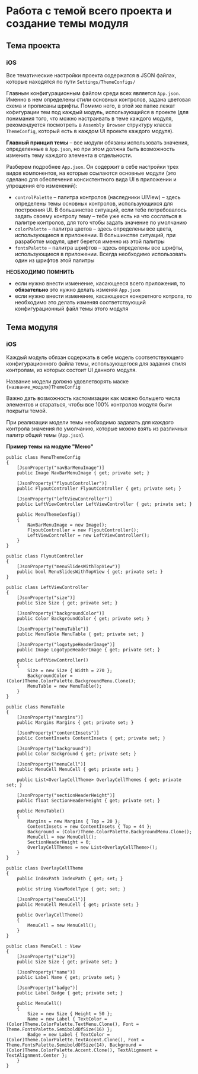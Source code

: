 # Работа с темой всего проекта и создание темы модуля

## Тема проекта

### iOS

Все тематические настройки проекта содержатся в JSON файлах, которые находятся по пути `Settings/ThemeConfigs/`

Главным конфигурационным файлом среди всех является `App.json`. Именно в нем определены стили основных контролов, задана цветовая схема и прописаны шрифты. Помимо него, в этой же папке лежат кофигурации тем под каждый модуль, использующийся в проекте (для понимания того, что можно настраивать в теме каждого модуля, рекомендуется посмотреть в `Assembly Browser` структуру класса `ThemeConfig`, который есть в каждом UI проекте каждого модуля).

**Главный принцип темы** – все модули обязаны использовать значения, определенные в `App.json`, но при этом должна быть возможность изменить тему каждого элемента в отдельности.

Разберем подробнее `App.json`. Он содержит в себе настройки трех видов компонентов, на которые ссылаются основные модули (это сделано для обеспечения консистентного вида UI в приложении и упрощения его изменений):
* `controlPalette` – палитра контролов (наследники UIView) – здесь определены темы основных контролов, использующихся для построения UI. В большинстве ситуаций, если тебе потребовалось задать своему контролу тему – тебе уже есть на что сослаться в палитре контролов, для того чтобы задать значение по умолчанию
* `colorPalette` – палитра цветов – здесь определены все цвета, использующиеся в приложении. В большинстве ситуаций, при разработке модуля, цвет берется именно из этой палитры
* `fontsPalette` –  палитра шрифтов – здесь определены все шрифты, использующиеся в приложении. Всегда необходимо использовать один из шрифтов этой палитры


**НЕОБХОДИМО ПОМНИТЬ**
- если нужно внести изменение, касающееся всего приложения, то **обязательно** это нужно делать изменяя `App.json`
- если нужно внести изменение, касающееся конкретного котрола, то необходимо это делать изменяя соответствующий конфигурационный файл темы этого модуля

## Тема модуля

### iOS



Каждый модуль обязан содержать в себе модель соответствующего конфигурационного файла темы, использующегося для задания стиля контролам, из которых состоит UI данного модуля.

Название модели должно удовлетворять маске `{название_модуля}ThemeConfig`

Важно дать возможность кастомизации как можно большего числа элементов и стараться, чтобы все 100% контролов модуля были покрыты темой.

При реализации модели темы необходимо задавать для каждого контрола значения по умолчанию, которые можно взять из различных палитр общей темы (`App.json`). 

**Пример темы на модуле "Меню"**
```
public class MenuThemeConfig
{
    [JsonProperty("navBarMenuImage")]
    public Image NavBarMenuImage { get; private set; }

    [JsonProperty("flyoutController")]
    public FlyoutController FlyoutController { get; private set; }

    [JsonProperty("leftViewController")]
    public LeftViewController LeftViewController { get; private set; }

    public MenuThemeConfig()
    {
        NavBarMenuImage = new Image();
        FlyoutController = new FlyoutController();
        LeftViewController = new LeftViewController();
    }
}

public class FlyoutController
{
    [JsonProperty("menuSlidesWithTopView")]
    public bool MenuSlidesWithTopView { get; private set; }
}

public class LeftViewController
{
    [JsonProperty("size")]
    public Size Size { get; private set; }

    [JsonProperty("backgroundColor")]
    public Color BackgroundColor { get; private set; }

    [JsonProperty("menuTable")]
    public MenuTable MenuTable { get; private set; }

    [JsonProperty("logotypeHeaderImage")]
    public Image LogotypeHeaderImage { get; private set; }

    public LeftViewController()
    {
        Size = new Size { Width = 270 };
        BackgroundColor = (Color)Theme.ColorPalette.BackgroundMenu.Clone();
        MenuTable = new MenuTable();
    }
}

public class MenuTable
{
    [JsonProperty("margins")]
    public Margins Margins { get; private set; }

    [JsonProperty("contentInsets")]
    public ContentInsets ContentInsets { get; private set; }

    [JsonProperty("background")]
    public Color Background { get; private set; }

    [JsonProperty("menuCell")]
    public MenuCell MenuCell { get; private set; }

    public List<OverlayCellTheme> OverlayCellThemes { get; private set; }

    [JsonProperty("sectionHeaderHeight")]
    public float SectionHeaderHeight { get; private set; }

    public MenuTable()
    {
        Margins = new Margins { Top = 20 };
        ContentInsets = new ContentInsets { Top = 44 };
        Background = (Color)Theme.ColorPalette.BackgroundMenu.Clone();
        MenuCell = new MenuCell();
        SectionHeaderHeight = 0;
        OverlayCellThemes = new List<OverlayCellTheme>();
    }
}

public class OverlayCellTheme
{
    public IndexPath IndexPath { get; set; }

    public string ViewModelType { get; set; }

    [JsonProperty("menuCell")]
    public MenuCell MenuCell { get; private set; }

    public OverlayCellTheme()
    {
        MenuCell = new MenuCell();
    }
}

public class MenuCell : View
{
    [JsonProperty("size")]
    public Size Size { get; private set; }

    [JsonProperty("name")]
    public Label Name { get; private set; }

    [JsonProperty("badge")]
    public Label Badge { get; private set; }

    public MenuCell()
    {
        Size = new Size { Height = 50 };
        Name = new Label { TextColor = (Color)Theme.ColorPalette.TextMenu.Clone(), Font = Theme.FontsPalette.SemiboldOfSize(16) };
        Badge = new Label { TextColor = (Color)Theme.ColorPalette.TextAccent.Clone(), Font = Theme.FontsPalette.SemiboldOfSize(14), Background = (Color)Theme.ColorPalette.Accent.Clone(), TextAlignment = TextAlignment.Center };
    }
}
```


